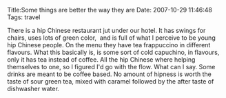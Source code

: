 Title:Some things are better the way they are
Date: 2007-10-29 11:46:48
Tags: travel

There is a hip Chinese restaurant jut under our hotel. It has swings for
chairs, uses lots of green color,  and is full of what I perceive to be young
hip Chinese people. On the menu they have tea frappuccino in different
flavours. What this basically is, is some sort of cold capuchino, in flavours,
only it has tea instead of coffee. All the hip Chinese where helping
themselves to one, so I figured I'd go with the flow. What can I say. Some
drinks are meant to be coffee based. No amount of hipness is worth the taste
of sour green tea, mixed with caramel followed by the after taste of
dishwasher water.

